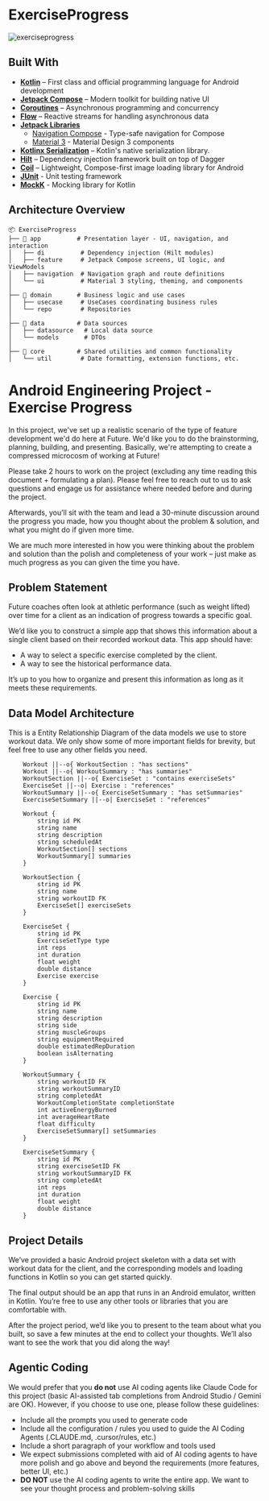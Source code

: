 # ExerciseProgress
![exerciseprogress](https://github.com/user-attachments/assets/a5197d54-81a4-474d-b6b9-424a8edf4668)

## Built With

- **[Kotlin](https://kotlinlang.org/)** – First class and official programming language for Android development
- **[Jetpack Compose](https://developer.android.com/jetpack/compose)** – Modern toolkit for building native UI
- **[Coroutines](https://developer.android.com/kotlin/coroutines)** – Asynchronous programming and concurrency
- **[Flow](https://developer.android.com/kotlin/flow)** – Reactive streams for handling asynchronous data
- **[Jetpack Libraries](https://developer.android.com/jetpack)**
  - [Navigation Compose](https://developer.android.com/guide/navigation) - Type-safe navigation for Compose
  - [Material 3](https://developer.android.com/jetpack/androidx/releases/compose-material3) - Material Design 3 components
- **[Kotlinx Serialization](https://github.com/Kotlin/kotlinx.serialization)** – Kotlin's native serialization library.
- **[Hilt](https://developer.android.com/training/dependency-injection/hilt-android)** – Dependency injection framework built on top of Dagger  
- **[Coil](https://coil-kt.github.io/coil/)** – Lightweight, Compose-first image loading library for Android     
- **[JUnit](https://junit.org/junit4/)** - Unit testing framework
- **[MockK](https://mockk.io/)** - Mocking library for Kotlin

## Architecture Overview

```
📦 ExerciseProgress
├── 🧩 app          # Presentation layer - UI, navigation, and interaction
│   ├── di          # Dependency injection (Hilt modules)
│   ├── feature     # Jetpack Compose screens, UI logic, and ViewModels
│   ├── navigation  # Navigation graph and route definitions
│   └── ui          # Material 3 styling, theming, and components
│
├── 🧩 domain       # Business logic and use cases
│   ├── usecase     # UseCases coordinating business rules
│   └── repo        # Repositories
│
├── 🧩 data         # Data sources
│   ├── datasource   # Local data source
│   └── models       # DTOs
│
├── 🧩 core         # Shared utilities and common functionality
│   └── util        # Date formatting, extension functions, etc.
```

# Android Engineering Project - Exercise Progress

In this project, we've set up a realistic scenario of the type of feature development we'd do here at Future. We'd like you to do the brainstorming, planning, building, and presenting. Basically, we're attempting to create a compressed microcosm of working at Future!

Please take 2 hours to work on the project (excluding any time reading this document + formulating a plan). Please feel free to reach out to us to ask questions and engage us for assistance where needed before and during the project.

Afterwards, you’ll sit with the team and lead a 30-minute discussion around the progress you made, how you thought about the problem & solution, and what you might do if given more time.

We are much more interested in how you were thinking about the problem and solution than the polish and completeness of your work – just make as much progress as you can given the time you have.

## Problem Statement

Future coaches often look at athletic performance (such as weight lifted) over time for a client as an indication of progress towards a specific goal.

We’d like you to construct a simple app that shows this information about a single client based on their recorded workout data. This app should have:

* A way to select a specific exercise completed by the client.
* A way to see the historical performance data.

It’s up to you how to organize and present this information as long as it meets these requirements.

## Data Model Architecture

This is a Entity Relationship Diagram of the data models we use to store workout data. We only show some of more important fields for brevity, but feel free to use any other fields you need.

```mermaiderDiagram
    Workout ||--o{ WorkoutSection : "has sections"
    Workout ||--o{ WorkoutSummary : "has summaries"
    WorkoutSection ||--o{ ExerciseSet : "contains exerciseSets"
    ExerciseSet ||--o| Exercise : "references"
    WorkoutSummary ||--o{ ExerciseSetSummary : "has setSummaries"
    ExerciseSetSummary ||--o| ExerciseSet : "references"

    Workout {
        string id PK
        string name
        string description
        string scheduledAt
        WorkoutSection[] sections
        WorkoutSummary[] summaries
    }

    WorkoutSection {
        string id PK
        string name
        string workoutID FK
        ExerciseSet[] exerciseSets
    }

    ExerciseSet {
        string id PK
        ExerciseSetType type
        int reps
        int duration
        float weight
        double distance
        Exercise exercise
    }

    Exercise {
        string id PK
        string name
        string description
        string side
        string muscleGroups
        string equipmentRequired
        double estimatedRepDuration
        boolean isAlternating
    }

    WorkoutSummary {
        string workoutID FK
        string workoutSummaryID
        string completedAt
        WorkoutCompletionState completionState
        int activeEnergyBurned
        int averageHeartRate
        float difficulty
        ExerciseSetSummary[] setSummaries
    }

    ExerciseSetSummary {
        string id PK
        string exerciseSetID FK
        string workoutSummaryID FK
        string completedAt
        int reps
        int duration
        float weight
        double distance
    }
```

## Project Details

We’ve provided a basic Android project skeleton with a data set with workout data for the client, and the corresponding models and loading functions in Kotlin so you can get started quickly.

The final output should be an app that runs in an Android emulator, written in Kotlin. You’re free to use any other tools or libraries that you are comfortable with.

After the project period, we’d like you to present to the team about what you built, so save a few minutes at the end to collect your thoughts. We’ll also want to see the work that you did along the way!

## Agentic Coding

We would prefer that you **do not** use AI coding agents like Claude Code for this project (basic AI-assisted tab completions from Android Studio / Gemini are OK). However, if you choose to use one, please follow these guidelines:

* Include all the prompts you used to generate code
* Include all the configuration / rules you used to guide the AI Coding Agents (.CLAUDE.md, .cursor/rules, etc.)
* Include a short paragraph of your workflow and tools used
* We expect submissions completed with aid of AI coding agents to have more polish and go above and beyond the requirements (more features, better UI, etc.)
* **DO NOT** use the AI coding agents to write the entire app. We want to see your thought process and problem-solving skills
